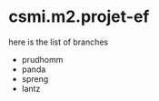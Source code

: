 csmi.m2.projet-ef
=================


here is the list of branches
 - prudhomm
 - panda
 - spreng 
 - lantz
